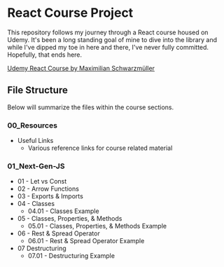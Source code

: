 # React Course Project
This repository follows my journey through a React course housed on Udemy.  It's been a long standing goal of mine to dive into the library and while I've dipped my toe in here and there, I've never fully committed.  Hopefully, that ends here.

[Udemy React Course by Maximilian Schwarzmüller](https://www.udemy.com/course/react-the-complete-guide-incl-redux/)

## File Structure
Below will summarize the files within the course sections.
### 00_Resources
* Useful Links
  * Various reference links for course related material

### 01_Next-Gen-JS
* 01 - Let vs Const
* 02 - Arrow Functions
* 03 - Exports & Imports
* 04 - Classes
  * 04.01 - Classes Example
* 05 - Classes, Properties, & Methods
  * 05.01 - Classes, Properties, & Methods Example
* 06 - Rest & Spread Operator
  * 06.01 - Rest & Spread Operator Example
* 07 Destructuring
  * 07.01 - Destructuring Example